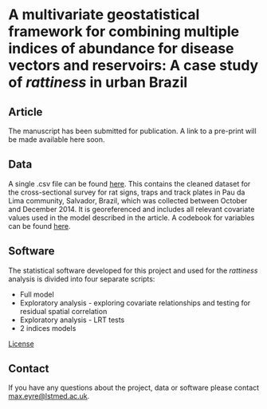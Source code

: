 # A multivariate geostatistical framework for combining multiple indices of abundance for disease vectors and reservoirs: A case study of *rattiness* in urban Brazil

## Article
The manuscript has been submitted for publication. A link to a pre-print will be made available here soon.

## Data
A single .csv file can be found [here](). This contains the cleaned dataset for the cross-sectional survey for rat signs, traps and track plates in Pau da Lima community, Salvador, Brazil, which was collected between October and December 2014. It is georeferenced and includes all relevant covariate values used in the model described in the article. A codebook for variables can be found [here]().

## Software
The statistical software developed for this project and used for the *rattiness* analysis is divided into four separate scripts: 

- Full model
- Exploratory analysis - exploring covariate relationships and testing for residual spatial correlation
- Exploratory analysis - LRT tests
- 2 indices models

[License](https://github.com/maxeyre/Rattiness-1/blob/master/LICENSE)

## Contact
If you have any questions about the project, data or software please contact max.eyre@lstmed.ac.uk.
